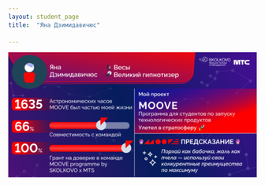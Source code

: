 ```yaml
---
layout: student_page
title:  "Яна Дзимидавичюс"

---
```


<img class="img-fluid" src="/img/posts/Яна Дзимидавичюс.png" alt="team">
